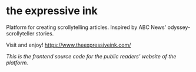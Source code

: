 # the expressive ink

Platform for creating scrollytelling articles. Inspired by ABC News' odyssey-scrollyteller stories.

Visit and enjoy! https://www.theexpressiveink.com/

*This is the frontend source code for the public readers' website of the platform.*

